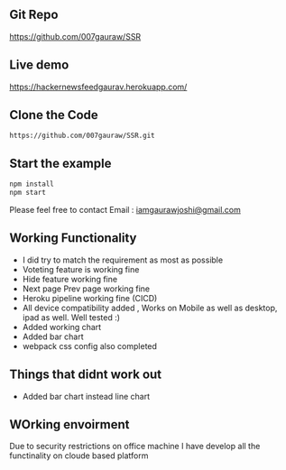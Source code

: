 ## Git Repo
https://github.com/007gauraw/SSR


## Live demo

https://hackernewsfeedgaurav.herokuapp.com/


## Clone the Code

```
https://github.com/007gauraw/SSR.git

```

## Start the example

```sh
npm install
npm start
```

Please feel free to contact 
Email : iamgaurawjoshi@gmail.com
 
## Working Functionality

* I did try to match the requirement as most as possible
* Voteting feature is working fine 
* Hide feature working fine
* Next page Prev page working fine
* Heroku pipeline working fine (CICD)
* All device compatibility added , Works on Mobile as well as desktop, ipad as well. Well tested :) 
* Added working chart
* Added bar chart
* webpack css config also completed 

## Things that didnt work out
* Added bar chart instead line chart


## WOrking envoirment 
Due to security restrictions on office machine I have develop all the functinality on cloude based platform

